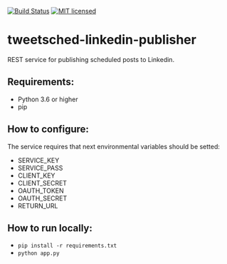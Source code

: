 [![Build Status](https://travis-ci.org/Tweetsched/tweetsched-linkedin-publisher.svg?branch=master)](https://travis-ci.org/Tweetsched/tweetsched-linkedin-publisher)
[![MIT licensed](https://img.shields.io/badge/license-MIT-blue.svg)](./LICENSE)

# tweetsched-linkedin-publisher

REST service for publishing scheduled posts to Linkedin.

## Requirements:
 - Python 3.6 or higher
 - pip

## How to configure:

The service requires that next environmental variables should be setted:
 - SERVICE_KEY
 - SERVICE_PASS
 - CLIENT_KEY
 - CLIENT_SECRET
 - OAUTH_TOKEN
 - OAUTH_SECRET
 - RETURN_URL
 
## How to run locally:
 - `pip install -r requirements.txt`
 - `python app.py`